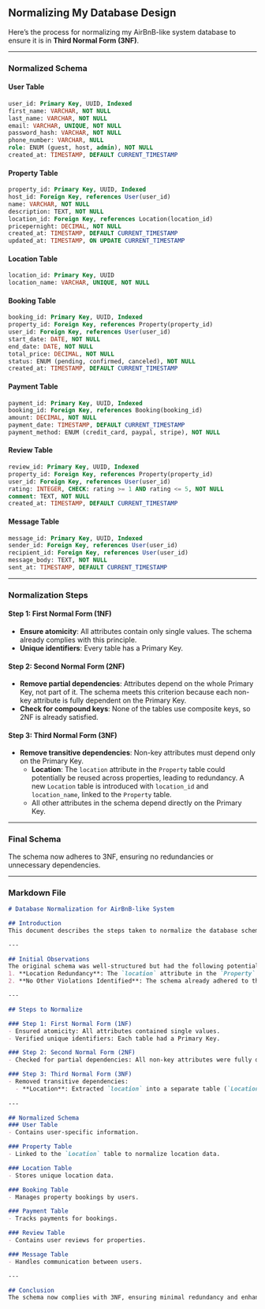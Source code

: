 ## Normalizing My Database Design


Here’s the process for normalizing my AirBnB-like system database to ensure it is in **Third Normal Form (3NF)**.

---

### **Normalized Schema**

#### **User Table**
```sql
user_id: Primary Key, UUID, Indexed
first_name: VARCHAR, NOT NULL
last_name: VARCHAR, NOT NULL
email: VARCHAR, UNIQUE, NOT NULL
password_hash: VARCHAR, NOT NULL
phone_number: VARCHAR, NULL
role: ENUM (guest, host, admin), NOT NULL
created_at: TIMESTAMP, DEFAULT CURRENT_TIMESTAMP
```

#### **Property Table**
```sql
property_id: Primary Key, UUID, Indexed
host_id: Foreign Key, references User(user_id)
name: VARCHAR, NOT NULL
description: TEXT, NOT NULL
location_id: Foreign Key, references Location(location_id)
pricepernight: DECIMAL, NOT NULL
created_at: TIMESTAMP, DEFAULT CURRENT_TIMESTAMP
updated_at: TIMESTAMP, ON UPDATE CURRENT_TIMESTAMP
```

#### **Location Table**
```sql
location_id: Primary Key, UUID
location_name: VARCHAR, UNIQUE, NOT NULL
```

#### **Booking Table**
```sql
booking_id: Primary Key, UUID, Indexed
property_id: Foreign Key, references Property(property_id)
user_id: Foreign Key, references User(user_id)
start_date: DATE, NOT NULL
end_date: DATE, NOT NULL
total_price: DECIMAL, NOT NULL
status: ENUM (pending, confirmed, canceled), NOT NULL
created_at: TIMESTAMP, DEFAULT CURRENT_TIMESTAMP
```

#### **Payment Table**
```sql
payment_id: Primary Key, UUID, Indexed
booking_id: Foreign Key, references Booking(booking_id)
amount: DECIMAL, NOT NULL
payment_date: TIMESTAMP, DEFAULT CURRENT_TIMESTAMP
payment_method: ENUM (credit_card, paypal, stripe), NOT NULL
```

#### **Review Table**
```sql
review_id: Primary Key, UUID, Indexed
property_id: Foreign Key, references Property(property_id)
user_id: Foreign Key, references User(user_id)
rating: INTEGER, CHECK: rating >= 1 AND rating <= 5, NOT NULL
comment: TEXT, NOT NULL
created_at: TIMESTAMP, DEFAULT CURRENT_TIMESTAMP
```

#### **Message Table**
```sql
message_id: Primary Key, UUID, Indexed
sender_id: Foreign Key, references User(user_id)
recipient_id: Foreign Key, references User(user_id)
message_body: TEXT, NOT NULL
sent_at: TIMESTAMP, DEFAULT CURRENT_TIMESTAMP
```

---

### **Normalization Steps**

#### **Step 1: First Normal Form (1NF)**
- **Ensure atomicity**: All attributes contain only single values. The schema already complies with this principle.
- **Unique identifiers**: Every table has a Primary Key.

#### **Step 2: Second Normal Form (2NF)**
- **Remove partial dependencies**: Attributes depend on the whole Primary Key, not part of it. The schema meets this criterion because each non-key attribute is fully dependent on the Primary Key.
- **Check for compound keys**: None of the tables use composite keys, so 2NF is already satisfied.

#### **Step 3: Third Normal Form (3NF)**
- **Remove transitive dependencies**: Non-key attributes must depend only on the Primary Key.
  - **Location**: The `location` attribute in the `Property` table could potentially be reused across properties, leading to redundancy. A new `Location` table is introduced with `location_id` and `location_name`, linked to the `Property` table.
  - All other attributes in the schema depend directly on the Primary Key.

---

### **Final Schema**
The schema now adheres to 3NF, ensuring no redundancies or unnecessary dependencies.

--- 

### **Markdown File**

```markdown
# Database Normalization for AirBnB-like System

## Introduction
This document describes the steps taken to normalize the database schema for an AirBnB-like system. The goal is to achieve Third Normal Form (3NF) to minimize redundancy and improve data integrity.

---

## Initial Observations
The original schema was well-structured but had the following potential issues:
1. **Location Redundancy**: The `location` attribute in the `Property` table could be reused across multiple properties, leading to potential duplication.
2. **No Other Violations Identified**: The schema already adhered to the principles of 1NF and 2NF.

---

## Steps to Normalize

### Step 1: First Normal Form (1NF)
- Ensured atomicity: All attributes contained single values.
- Verified unique identifiers: Each table had a Primary Key.

### Step 2: Second Normal Form (2NF)
- Checked for partial dependencies: All non-key attributes were fully dependent on the entire Primary Key.

### Step 3: Third Normal Form (3NF)
- Removed transitive dependencies:
  - **Location**: Extracted `location` into a separate table (`Location`) to prevent redundancy and ensure data reusability.
  
---

## Normalized Schema
### User Table
- Contains user-specific information.

### Property Table
- Linked to the `Location` table to normalize location data.

### Location Table
- Stores unique location data.

### Booking Table
- Manages property bookings by users.

### Payment Table
- Tracks payments for bookings.

### Review Table
- Contains user reviews for properties.

### Message Table
- Handles communication between users.

---

## Conclusion
The schema now complies with 3NF, ensuring minimal redundancy and enhanced data integrity while supporting scalability and maintainability.